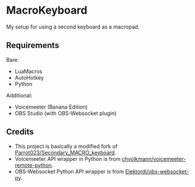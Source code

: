 # MacroKeyboard

My setup for using a second keyboard as a macropad.

## Requirements

Bare:

- LuaMacros
- AutoHotkey
- Python

Additional:

- Voicemeeter (Banana Edition)
- OBS Studio (with OBS-Websocket plugin)

## Credits

- This project is basically a modified fork of [Parrot023/Secondary_MACRO_keyboard](https://github.com/Parrot023/Secondary_MACRO_keyboard).
- Voicemeeter API wrapper in Python is from [chvolkmann/voicemeeter-remote-python](https://github.com/chvolkmann/voicemeeter-remote-python).
- OBS-Websocket Python API wrapper is from [Elektordi/obs-websocket-py](https://github.com/Elektordi/obs-websocket-py).
